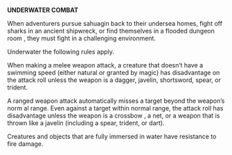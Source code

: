 __**UNDERWATER COMBAT**__

When adventurers pursue sahuagin back to their undersea homes, fight off sharks in an ancient shipwreck, or find themselves in a flooded dungeon room , they must fight in a challenging environment. 

Underwater the following rules apply.

When making a melee weapon attack, a creature that doesn’t have a swimming speed (either natural or granted by magic) has disadvantage on the attack roll unless the weapon is a dagger, javelin, shortsword, spear, or trident.

A ranged weapon attack automatically misses a target beyond the weapon’s norm al range. Even against a target within normal range, the attack roll has disadvantage unless the weapon is a crossbow , a net, or a weapon that is thrown like a javelin (including a spear, trident, or dart).

Creatures and objects that are fully immersed in water have resistance to fire damage.